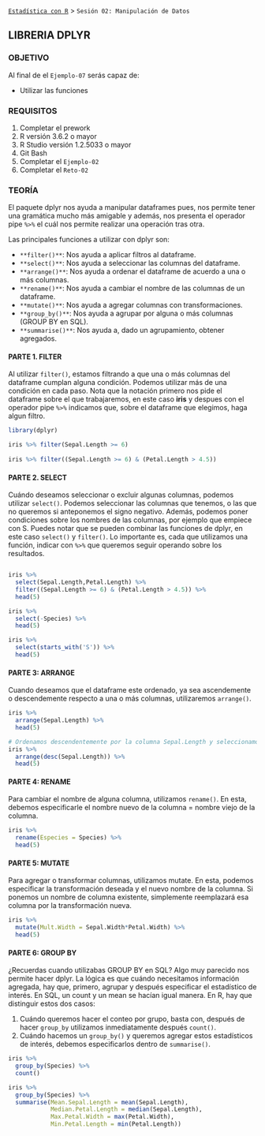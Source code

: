 [`Estadística con R`](../Readme.md) > `Sesión 02: Manipulación de Datos`

## LIBRERIA DPLYR

### OBJETIVO

Al final de el `Ejemplo-07` serás capaz de:
- Utilizar las funciones 

### REQUISITOS

1. Completar el prework
2. R versión 3.6.2 o mayor
3. R Studio versión 1.2.5033 o mayor 
4. Git Bash
5. Completar el `Ejemplo-02`
6. Completar el `Reto-02`  

### TEORÍA

El paquete dplyr nos ayuda a manipular dataframes pues, nos permite tener una gramática mucho más amigable y además, nos presenta el operador pipe `%>%` el cuál nos permite realizar una operación tras otra.

Las principales funciones a utilizar con dplyr son:
- `**filter()**`: Nos ayuda a aplicar filtros al dataframe.
- `**select()**`: Nos ayuda a seleccionar las columnas del dataframe.
- `**arrange()**`: Nos ayuda a ordenar el dataframe de acuerdo a una o más columnas.
- `**rename()**`: Nos ayuda a cambiar el nombre de las columnas de un dataframe.
- `**mutate()**`: Nos ayuda a agregar columnas con transformaciones.
- `**group_by()**`: Nos ayuda a agrupar por alguna o más columnas (GROUP BY en SQL).
- `**summarise()**`: Nos ayuda a, dado un agrupamiento, obtener agregados.

#### PARTE 1. FILTER

Al utilizar `filter()`, estamos filtrando a que una o más columnas del dataframe cumplan alguna condición. Podemos utilizar más de una condición en cada paso. Nota que la notación primero nos pide el dataframe sobre el que trabajaremos, en este caso **iris** y despues con el operador pipe `%>%` indicamos que, sobre el dataframe que elegimos, haga algun filtro. 

```r
library(dplyr)

iris %>% filter(Sepal.Length >= 6)
  
iris %>% filter((Sepal.Length >= 6) & (Petal.Length > 4.5))
```

#### PARTE 2. SELECT

Cuándo deseamos seleccionar o excluir algunas columnas, podemos utilizar `select()`. Podemos seleccionar las columnas que tenemos, o las que no queremos si anteponemos el signo negativo. Además, podemos poner condiciones sobre los nombres de las columnas, por ejemplo que empiece con S. Puedes notar que se pueden combinar las funciones de dplyr, en este caso `select()` y `filter()`. Lo importante es, cada que utilizamos una función, indicar con `%>%` que queremos seguir operando sobre los resultados.

```r

iris %>% 
  select(Sepal.Length,Petal.Length) %>%
  filter((Sepal.Length >= 6) & (Petal.Length > 4.5)) %>%
  head(5)

iris %>%
  select(-Species) %>%
  head(5)

iris %>% 
  select(starts_with('S')) %>% 
  head(5)
```

#### PARTE 3: ARRANGE

Cuando deseamos que el dataframe este ordenado, ya sea ascendemente o descendemente respecto a una o más columnas, utilizaremos `arrange()`. 

```r
iris %>% 
  arrange(Sepal.Length) %>% 
  head(5)

# Ordenamos descendentemente por la columna Sepal.Length y seleccionamos primeros 5 renglones
iris %>% 
  arrange(desc(Sepal.Length)) %>%
  head(5)
```

#### PARTE 4: RENAME

Para cambiar el nombre de alguna columna, utilizamos `rename()`. En esta, debemos especificarle el nombre nuevo de la columna = nombre viejo de la columna. 

```r
iris %>%
  rename(Especies = Species) %>%
  head(5)
```

#### PARTE 5: MUTATE

Para agregar o transformar columnas, utilizamos mutate. En esta, podemos especificar la transformación deseada y el nuevo nombre de la columna. Si ponemos un nombre de columna existente, simplemente reemplazará esa columna por la transformación nueva.

```r
iris %>% 
  mutate(Mult.Width = Sepal.Width*Petal.Width) %>%
  head(5)
```

#### PARTE 6: GROUP BY

¿Recuerdas cuando utilizabas GROUP BY en SQL? Algo muy parecido nos permite hacer dplyr. La lógica es que cuándo necesitamos información agregada, hay que, primero, agrupar y después especificar el estadístico de interés. En SQL, un count y un mean se hacían igual manera. En R, hay que distinguir estos dos casos:

1. Cuándo queremos hacer el conteo por grupo, basta con, después de hacer `group_by` utilizamos inmediatamente después `count()`.
2. Cuándo hacemos un `group_by()` y queremos agregar estos estadísticos de interés, debemos especificarlos dentro de `summarise()`. 

```r
iris %>%
  group_by(Species) %>%
  count()

iris %>% 
  group_by(Species) %>%
  summarise(Mean.Sepal.Length = mean(Sepal.Length),
            Median.Petal.Length = median(Sepal.Length),
            Max.Petal.Width = max(Petal.Width),
            Min.Petal.Length = min(Petal.Length))
```
